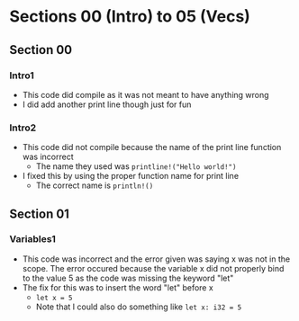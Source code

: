 # Sections 00 (Intro) to 05 (Vecs)

## Section 00
### Intro1
- This code did compile as it was not meant to have anything wrong
- I did add another print line though just for fun
### Intro2
- This code did not compile because the name of the print line function was incorrect
    - The name they used was `printline!("Hello world!")`
- I fixed this by using the proper function name for print line
    - The correct name is `println!()`

## Section 01
### Variables1
- This code was incorrect and the error given was saying x was not in the scope. The error occured because the variable x did not properly bind to the value 5 as the code was missing the keyword "let"
- The fix for this was to insert the word "let" before x
    - `let x = 5`
    - Note that I could also do something like `let x: i32 = 5`
